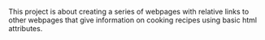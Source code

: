 This project is about creating a series of webpages with relative links to other webpages that give information on cooking recipes using basic html attributes.
